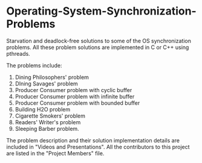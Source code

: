 # Operating-System-Synchronization-Problems
Starvation and deadlock-free solutions to some of the OS synchronization problems.
All these problem solutions are implemented in C or C++ using pthreads. 

The problems include:
  1. Dining Philosophers' problem
  2. DIning Savages' problem
  3. Producer Consumer problem with cyclic buffer
  4. Producer Consumer problem with infinite buffer
  5. Producer Consumer problem with bounded buffer
  6. Building H2O problem
  7. Cigarette Smokers' problem
  8. Readers' Writer's problem
  9. Sleeping Barber problem.

The problem description and their solution implementation details are included in "Videos and Presentations". 
All the contributors to this project are listed in the "Project Members" file.
